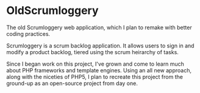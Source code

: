 OldScrumloggery
===============

The old Scrumloggery web application, which I plan to remake with better coding practices.

Scrumloggery is a scrum backlog application.  It allows users to sign in and modify a product backlog, tiered using the scrum heirarchy of tasks. 

Since I began work on this project, I've grown and come to learn much about PHP frameworks and template engines.  Using an all new approach, along with the niceties of PHP5, I plan to recreate this project from the ground-up as an open-source project from day one.